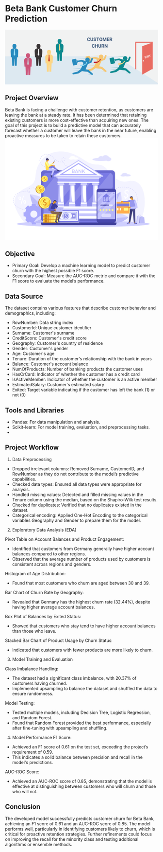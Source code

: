 # Beta Bank Customer Churn Prediction
![Customer Churn](churn.png)
## Project Overview
Beta Bank is facing a challenge with customer retention, as customers are leaving the bank at a steady rate. It has been determined that retaining existing customers is more cost-effective than acquiring new ones. The goal of this project is to build a predictive model that can accurately forecast whether a customer will leave the bank in the near future, enabling proactive measures to be taken to retain these customers.
![Bank](bank.png)
## Objective
- Primary Goal: Develop a machine learning model to predict customer churn with the highest possible F1 score.
- Secondary Goal: Measure the AUC-ROC metric and compare it with the F1 score to evaluate the model’s performance.

## Data Source
The dataset contains various features that describe customer behavior and demographics, including:

- RowNumber: Data string index
- CustomerId: Unique customer identifier
- Surname: Customer's surname
- CreditScore: Customer's credit score
- Geography: Customer's country of residence
- Gender: Customer's gender
- Age: Customer's age
- Tenure: Duration of the customer's relationship with the bank in years
- Balance: Customer's account balance
- NumOfProducts: Number of banking products the customer uses
- HasCrCard: Indicator of whether the customer has a credit card
- IsActiveMember: Indicator of whether the customer is an active member
- EstimatedSalary: Customer's estimated salary
- Exited: Target variable indicating if the customer has left the bank (1) or not (0)

## Tools and Libraries
- Pandas: For data manipulation and analysis.
- Scikit-learn: For model training, evaluation, and preprocessing tasks.
- 
## Project Workflow
1. Data Preprocessing
- Dropped irrelevant columns: Removed Surname, CustomerID, and RowNumber as they do not contribute to the model’s predictive capabilities.
- Checked data types: Ensured all data types were appropriate for analysis.
- Handled missing values: Detected and filled missing values in the Tenure column using the median, based on the Shapiro-Wilk test results.
- Checked for duplicates: Verified that no duplicates existed in the dataset.
- Categorical encoding: Applied One-Hot Encoding to the categorical variables Geography and Gender to prepare them for the model.
2. Exploratory Data Analysis (EDA)

Pivot Table on Account Balances and Product Engagement:

- Identified that customers from Germany generally have higher account balances compared to other regions.
- Observed that the average number of products used by customers is consistent across regions and genders.

Histogram of Age Distribution:

- Found that most customers who churn are aged between 30 and 39.

Bar Chart of Churn Rate by Geography:

- Revealed that Germany has the highest churn rate (32.44%), despite having higher average account balances.

Box Plot of Balances by Exited Status:

- Showed that customers who stay tend to have higher account balances than those who leave.

Stacked Bar Chart of Product Usage by Churn Status:

- Indicated that customers with fewer products are more likely to churn.

3. Model Training and Evaluation

Class Imbalance Handling:

- The dataset had a significant class imbalance, with 20.37% of customers having churned.
- Implemented upsampling to balance the dataset and shuffled the data to ensure randomness.
  
Model Testing:

- Tested multiple models, including Decision Tree, Logistic Regression, and Random Forest.
- Found that Random Forest provided the best performance, especially after fine-tuning with upsampling and shuffling.
  
4. Model Performance
F1 Score:

- Achieved an F1 score of 0.61 on the test set, exceeding the project’s requirement of 0.59.
- This indicates a solid balance between precision and recall in the model's predictions.
  
AUC-ROC Score:

- Achieved an AUC-ROC score of 0.85, demonstrating that the model is effective at distinguishing between customers who will churn and those who will not.
  
## Conclusion
The developed model successfully predicts customer churn for Beta Bank, achieving an F1 score of 0.61 and an AUC-ROC score of 0.85. The model performs well, particularly in identifying customers likely to churn, which is critical for proactive retention strategies. Further refinements could focus on improving the recall for the minority class and testing additional algorithms or ensemble methods.

